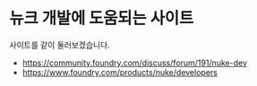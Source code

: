 # 뉴크 개발에 도움되는 사이트
사이트를 같이 둘러보겠습니다.

- https://community.foundry.com/discuss/forum/191/nuke-dev
- https://www.foundry.com/products/nuke/developers
	